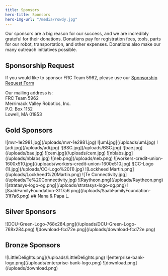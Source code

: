 ```yaml
---
title: Sponsors
hero-title: Sponsors
hero-img-url: "/media/rowdy.jpg"
---
```


Our sponsors are a big reason for our success, and we are incredibly grateful for their donations. Donations pay for registration fees, tools, parts for our robot, transportation, and other expenses. Donations also make our many outreach initiatives possible.

## Sponsorship Request

If you would like to sponsor FRC Team 5962, please use our [Sponsorship Request Form](https://docs.google.com/document/d/1uyhAb26nqWgYaaHQmjEV63Pm3g7mU7VQ0f5xBUOJ850/edit?usp=sharing)

Our mailing address is: <br>
FRC Team 5962<br>
Merrimack Valley Robotics, Inc.<br>
P.O. Box 1152<br>
Lowell, MA 01853<br>

<div class="divider"></div>

## Gold Sponsors

<div class="sponsor-pics" markdown="1">
![mvr-1e2981.jpg](/uploads/mvr-1e2981.jpg)
![uml.jpg](/uploads/uml.jpg)
![adi.jpg](/uploads/adi.jpg)
![BSC.jpg](/uploads/BSC.jpg)
![bae.jpg](/uploads/bae.jpg)
![cem.jpg](/uploads/cem.jpg)
![nblabs.jpg](/uploads/nblabs.jpg)
![neb.png](/uploads/neb.png)
![workers-credit-union-1600x510.jpg](/uploads/workers-credit-union-1600x510.jpg)
![CC-Logo (1).jpg](/uploads/CC-Logo%20(1).jpg)
![Lockheed Martin.png](/uploads/Lockheed%20Martin.png)
![Te Connectivity.jpg](/uploads/Te%20Connectivity.jpg)
![Raytheon.png](/uploads/Raytheon.png)
![stratasys-logo-og.png](/uploads/stratasys-logo-og.png)
![SaabFamilyFoundation-31f7a6.png](/uploads/SaabFamilyFoundation-31f7a6.png) 
## Nana & Papa L.
</div>
<div class="divider"></div>

## Silver Sponsors

<div class="sponsor-pics" markdown="1">
![DCU-Green-Logo-768x284.png](/uploads/DCU-Green-Logo-768x284.png)
![download-fcd72e.png](/uploads/download-fcd72e.png)
</div>
<div class="divider"></div>

## Bronze Sponsors 

<div class="sponsor-pics" markdown="1">
![LittleDelights.png](/uploads/LittleDelights.png)
![enterprise-bank-logo.png](/uploads/enterprise-bank-logo.png)
![download.png](/uploads/download.png)
</div>
<div class="divider"></div>
<div class="pics-size-7" markdown="1">
